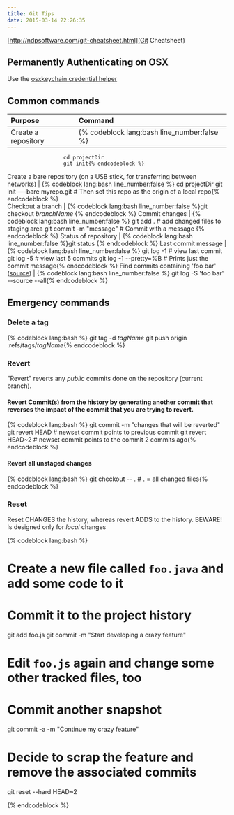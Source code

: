 ```yaml
---
title: Git Tips
date: 2015-03-14 22:26:35
---
```


[http://ndpsoftware.com/git-cheatsheet.html](Git Cheatsheet)

<!-- toc -->

## Permanently Authenticating on OSX
Use the [osxkeychain credential helper](https://confluence.atlassian.com/display/STASH/Permanently+authenticating+with+Git+repositories)

## Common commands

Purpose | Command
:------ | :------
Create a repository | {% codeblock lang:bash line_number:false %}
                      cd projectDir
                      git init{% endcodeblock %}
Create a bare repository (on a USB stick, for transferring between networks) | {% codeblock lang:bash line_number:false %}
                                                                               cd projectDir
                                                                               git init —-bare myrepo.git
                                                                               # Then set this repo as the origin of a local repo{% endcodeblock %}  
Checkout a branch | {% codeblock lang:bash line_number:false %}git checkout _branchName_
                    {% endcodeblock %}
Commit changes | {% codeblock lang:bash line_number:false %}
                  git add .		# add changed files to staging area
                  git commit -m "message"   # Commit with a message
                  {% endcodeblock %}
Status of repository | {% codeblock lang:bash line_number:false %}git status
                       {% endcodeblock %}
Last commit message | {% codeblock lang:bash line_number:false %}
                      git log -1 		# view last commit
                      git log -5		# view last 5 commits
                      git log -1 --pretty=%B  # Prints just the commit message{% endcodeblock %}
Find commits containing 'foo bar' ([source](https://stackoverflow.com/questions/5816134/finding-a-git-commit-that-introduced-a-string-in-any-branch)) | {% codeblock lang:bash line_number:false %}
                                    git log -S 'foo bar' --source --all{% endcodeblock %}

## Emergency commands

### Delete a tag
{% codeblock lang:bash %}
git tag -d _tagName_
git push origin :refs/tags/_tagName_{% endcodeblock %}

### Revert 
"Revert" reverts any _public_ commits done on the repository (current branch).

####  Revert Commit(s) from the history by generating another commit that reverses the impact of the commit that you are trying to revert.
{% codeblock lang:bash %}
git commit -m "changes that will be reverted"
git revert HEAD     # newset commit points to previous commit
git revert HEAD~2   # newset commit points to the commit 2 commits ago{% endcodeblock %}

#### Revert all unstaged changes
{% codeblock lang:bash %}
git checkout -- .  # . = all changed files{% endcodeblock %}

### Reset
Reset CHANGES the history, whereas revert ADDS to the history. BEWARE! Is designed only for _local_ changes

{% codeblock lang:bash %}
# Create a new file called `foo.java` and add some code to it

# Commit it to the project history
git add foo.js
git commit -m "Start developing a crazy feature"

# Edit `foo.js` again and change some other tracked files, too

# Commit another snapshot
git commit -a -m "Continue my crazy feature"

# Decide to scrap the feature and remove the associated commits
git reset --hard HEAD~2

{% endcodeblock %}
